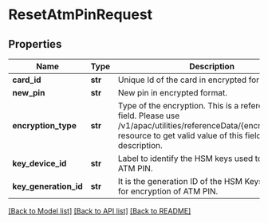 # ResetAtmPinRequest

## Properties
Name | Type | Description | Notes
------------ | ------------- | ------------- | -------------
**card_id** | **str** | Unique Id of the card in encrypted format. | 
**new_pin** | **str** | New pin in encrypted format. | 
**encryption_type** | **str** | Type of the encryption. This is a reference data field. Please use /v1/apac/utilities/referenceData/{encryptionType} resource to get valid value of this field with description. | [optional] 
**key_device_id** | **str** | Label to identify the HSM keys used to encrypt ATM PIN. | [optional] 
**key_generation_id** | **str** | It is the generation ID of the HSM Keys referred for encryption of ATM PIN. | [optional] 

[[Back to Model list]](../README.md#documentation-for-models) [[Back to API list]](../README.md#documentation-for-api-endpoints) [[Back to README]](../README.md)


